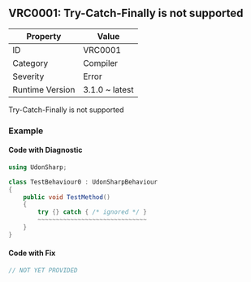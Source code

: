 ## VRC0001: Try\-Catch\-Finally is not supported

| Property        | Value          | 
| --------------- | -------------- | 
| ID              | VRC0001        | 
| Category        | Compiler       | 
| Severity        | Error          | 
| Runtime Version | 3.1.0 ~ latest | 

Try\-Catch\-Finally is not supported  

### Example

#### Code with Diagnostic


```csharp
using UdonSharp;

class TestBehaviour0 : UdonSharpBehaviour
{
    public void TestMethod()
    {
        try {} catch { /* ignored */ }
        ~~~~~~~~~~~~~~~~~~~~~~~~~~~~~~
    }
}
```

#### Code with Fix


```csharp
// NOT YET PROVIDED
```


